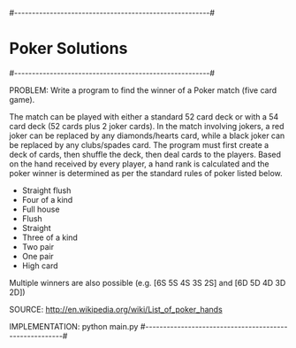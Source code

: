 #-------------------------------------------------------#
#                            Poker Solutions            #
#-------------------------------------------------------#

PROBLEM: Write a program to find the winner of a Poker match (five card game).

The match can be played with either a standard 52 card deck or with a 54 card deck (52 cards plus 2 joker cards). In the match involving jokers, a red joker can be replaced by any diamonds/hearts card, while a black joker can be replaced by any clubs/spades card. The program must first create a deck of cards, then shuffle the deck, then deal cards to the players. Based on the hand received by every player, a hand rank is calculated and the poker winner is determined as per the standard rules of poker listed below.

- Straight flush
- Four of a kind
- Full house
- Flush
- Straight
- Three of a kind
- Two pair
- One pair
- High card

Multiple winners are also possible (e.g. [6S 5S 4S 3S 2S] and [6D 5D 4D 3D 2D])

SOURCE: http://en.wikipedia.org/wiki/List_of_poker_hands

IMPLEMENTATION: python main.py
#-------------------------------------------------------#
